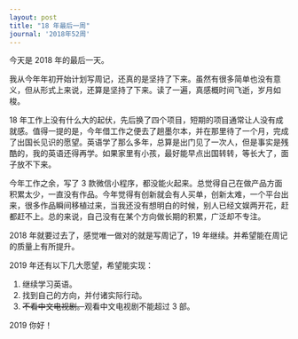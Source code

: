 ```yaml
---
layout: post
title: "18 年最后一周"
journal: '2018年52周'
---
```


今天是 2018 年的最后一天。

我从今年年初开始计划写周记，还真的是坚持了下来。虽然有很多简单也没有意义，但从形式上来说，还算是坚持了下来。读了一遍，真感概时间飞逝，岁月如梭。

18 年工作上没有什么大的起伏，先后换了四个项目，短期的项目通常让人没有成就感。值得一提的是，今年借工作之便去了趟墨尔本，并在那里待了一个月，完成了出国长见识的愿望。英语学了那么多年，总算是出门见了一次人，但是事实是残酷的，我的英语还得再学。如果家里有小孩，最好能早点出国转转，等长大了，面子放不下来。

今年工作之余，写了 3 款微信小程序，都没能火起来。总觉得自己在做产品方面积累太少，一直没有作品。今年觉得有创新就会有人买单，创新太难，一个平台出来，很多作品瞬间移植过来，当我还没有想明白的时候，别人已经文娱两开花，赶都赶不上。总的来说，自己没有在某个方向做长期的积累，广泛却不专注。

2018 年就要过去了，感觉唯一做对的就是写周记了，19 年继续。并希望能在周记的质量上有所提升。

2019 年还有以下几大愿望，希望能实现：

1. 继续学习英语。
2. 找到自己的方向，并付诸实际行动。
3. ~~不看中文电视剧。~~观看中文电视剧不能超过 3 部。

2019 你好！
